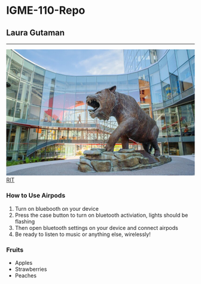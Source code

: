 # IGME-110-Repo
## Laura Gutaman 
---
![alt text](rittiger.jpeg)
[RIT](https://www.rit.edu/)

### How to Use Airpods 
1. Turn on bluebooth on your device
2. Press the case button to turn on bluetooth activiation, lights should be flashing 
3. Then open bluetooth settings on your device and connect airpods
4. Be ready to listen to music or anything else, wirelessly! 

### Fruits
- Apples
- Strawberries
- Peaches
